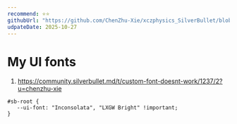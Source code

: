 ```yaml
---
recommend: ⭐⭐
githubUrl: "https://github.com/ChenZhu-Xie/xczphysics_SilverBullet/blob/main/STYLE/Font/UI.md"
udpateDate: 2025-10-27
---
```


# My UI fonts

1. https://community.silverbullet.md/t/custom-font-doesnt-work/1237/2?u=chenzhu-xie

```space-style
#sb-root {
   --ui-font: "Inconsolata", "LXGW Bright" !important;
}
```
